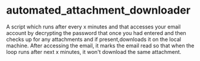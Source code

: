 # automated_attachment_downloader
A script which runs after every x minutes and that accesses your email account by decrypting the password that once you had entered and then checks up for any attachments and if present,downloads it on the local machine. After accessing the email, it marks the email read so that when the loop runs after next x minutes, it won't download the same attachment.
